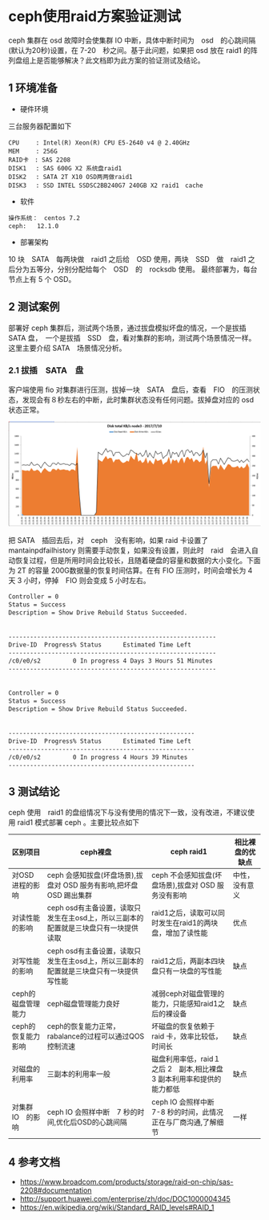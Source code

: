 # ceph使用raid方案验证测试
ceph 集群在 osd 故障时会使集群 IO 中断，具体中断时间为　osd　的心跳间隔(默认为20秒)设置，在 7-20　秒之间。基于此问题，如果把 osd 放在 raid1 的阵列盘组上是否能够解决？此文档即为此方案的验证测试及结论。

## 1 环境准备

* 硬件环境

三台服务器配置如下
```
CPU   　: Intel(R) Xeon(R) CPU E5-2640 v4 @ 2.40GHz
MEM  　 : 256G
RAID卡　: SAS 2208
DISK1 　: SAS 600G X2 系统盘raid1
DISK2　 : SATA 2T X10 OSD两两做raid1
DISK3 　: SSD INTEL SSDSC2BB240G7 240GB X2 raid1　cache
```

* 软件
```
操作系统：　centos 7.2
ceph:   12.1.0
```

* 部署架构

10 块　SATA　每两块做　raid1 之后给　OSD 使用，两块　SSD　做　raid1 之后分为五等分，分别分配给每个　OSD　的　rocksdb 使用。
最终部署为，每台节点上有 5 个 OSD。

## 2 测试案例

部署好 ceph 集群后，测试两个场景，通过拔盘模拟坏盘的情况，一个是拔插　SATA 盘，　一个是拔插　SSD　盘，看对集群的影响，测试两个场景情况一样。这里主要介绍 SATA　场景情况分析。

### 2.1 拔插　SATA　盘

客户端使用 fio 对集群进行压测，拔掉一块　SATA　盘后，查看　FIO　的压测状态，发现会有８秒左右的中断，此时集群状态没有任何问题。拔掉盘对应的 osd 状态正常。

![fail](./ceph-raid/raidfail.png)

把 SATA　插回去后，对　ceph　没有影响，如果 raid 卡设置了　mantainpdfailhistory 则需要手动恢复，如果没有设置，则此时　raid　会进入自动恢复过程，但是所用时间会比较长，且随着硬盘的容量和数据的大小变化。下面为 2T 的容量 200G数据量的恢复时间估算。在有 FIO 压测时，时间会增长为 4 天 3 小时，停掉　FIO 则会变成 5 小时左右。

```
Controller = 0
Status = Success
Description = Show Drive Rebuild Status Succeeded.


----------------------------------------------------------
Drive-ID  Progress% Status      Estimated Time Left       
----------------------------------------------------------
/c0/e0/s2         0 In progress 4 Days 3 Hours 51 Minutes 
----------------------------------------------------------


Controller = 0
Status = Success
Description = Show Drive Rebuild Status Succeeded.


----------------------------------------------------
Drive-ID  Progress% Status      Estimated Time Left 
----------------------------------------------------
/c0/e0/s2         0 In progress 4 Hours 39 Minutes  
----------------------------------------------------

```
## 3 测试结论

ceph 使用　raid1 的盘组情况下与没有使用的情况下一致，没有改进，不建议使用 raid1 模式部署 ceph 。主要比较点如下

区别项目|ceph裸盘|ceph raid1|相比裸盘的优缺点|
-------|-------|----------|-------------|
对OSD进程的影响|ceph 会感知拔盘(坏盘场景),拔盘对 OSD 服务有影响,把坏盘 OSD 踢出集群 |ceph 不会感知拔盘(坏盘场景),拔盘对 OSD 服务没有影响|中性，没有意义|
对读性能的影响|ceph osd有主备设置，读取只发生在主osd上，所以三副本的配置就是三块盘只有一块提供读取|raid1之后，读取可以同时发生在raid1的两块盘，增加了读性能|优点|
对写性能的影响|ceph osd有主备设置，读取只发生在主osd上，所以三副本的配置就是三块盘只有一块提供写性能|raid1之后，两副本四块盘只有一块盘的写性能|缺点|
ceph的磁盘管理能力|ceph磁盘管理能力良好|减弱ceph对磁盘管理的能力，只能感知raid1之后的裸设备|缺点|
ceph的恢复能力影响|ceph的恢复能力正常，rabalance的过程可以通过QOS控制流速|坏磁盘的恢复依赖于 raid 卡，效率比较低，时间长|缺点|
对磁盘的利用率|三副本的利用率一般|磁盘利用率低，raid１　之后 2　副本,相比裸盘 3 副本利用率和提供的能力都低　|缺点|
对集群 IO　的影响|ceph IO 会照样中断　7 秒的时间,优化后OSD的心跳间隔|ceph IO 会照样中断　7-8 秒的时间，此情况正在与厂商沟通,了解细节|一样|

## 4 参考文档
- https://www.broadcom.com/products/storage/raid-on-chip/sas-2208#documentation
- http://support.huawei.com/enterprise/zh/doc/DOC1000004345
- https://en.wikipedia.org/wiki/Standard_RAID_levels#RAID_1
